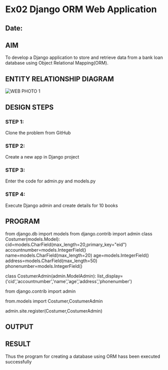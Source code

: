 # Ex02 Django ORM Web Application
## Date: 

## AIM
To develop a Django application to store and retrieve data from a bank loan database using Object Relational Mapping(ORM).

## ENTITY RELATIONSHIP DIAGRAM
![WEB PHOTO 1](https://github.com/user-attachments/assets/2d32d79d-51a0-48db-bd5d-3970aa9084d6)

## DESIGN STEPS

### STEP 1:
Clone the problem from GitHub

### STEP 2:
Create a new app in Django project

### STEP 3:
Enter the code for admin.py and models.py

### STEP 4:
Execute Django admin and create details for 10 books

## PROGRAM
from django.db import models
from django.contrib import admin
class Costumer(models.Model):
  cid=models.CharField(max_length=20,primary_key="eid")
  accountnumber=models.IntegerField()
  name=models.CharField(max_length=20)
  age=models.IntegerField()
  address=models.CharField(max_length=50)
  phonenumber=models.IntegerField()


class CostumerAdmin(admin.ModelAdmin):
  list_display=('cid','accountnumber','name','age','address','phonenumber')

from django.contrib import admin 

from.models import Costumer,CostumerAdmin

admin.site.register(Costumer,CostumerAdmin)

## OUTPUT



## RESULT
Thus the program for creating a database using ORM hass been executed successfully
